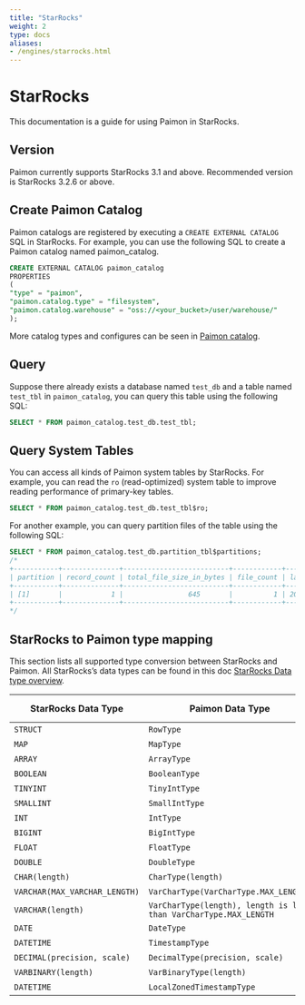 ```yaml
---
title: "StarRocks"
weight: 2
type: docs
aliases:
- /engines/starrocks.html
---
```

<!--
Licensed to the Apache Software Foundation (ASF) under one
or more contributor license agreements.  See the NOTICE file
distributed with this work for additional information
regarding copyright ownership.  The ASF licenses this file
to you under the Apache License, Version 2.0 (the
"License"); you may not use this file except in compliance
with the License.  You may obtain a copy of the License at

  http://www.apache.org/licenses/LICENSE-2.0

Unless required by applicable law or agreed to in writing,
software distributed under the License is distributed on an
"AS IS" BASIS, WITHOUT WARRANTIES OR CONDITIONS OF ANY
KIND, either express or implied.  See the License for the
specific language governing permissions and limitations
under the License.
-->

# StarRocks

This documentation is a guide for using Paimon in StarRocks.

## Version

Paimon currently supports StarRocks 3.1 and above. Recommended version is StarRocks 3.2.6 or above.

## Create Paimon Catalog

Paimon catalogs are registered by executing a `CREATE EXTERNAL CATALOG` SQL in StarRocks.
For example, you can use the following SQL to create a Paimon catalog named paimon_catalog.

```sql
CREATE EXTERNAL CATALOG paimon_catalog
PROPERTIES
(
"type" = "paimon",
"paimon.catalog.type" = "filesystem",
"paimon.catalog.warehouse" = "oss://<your_bucket>/user/warehouse/"
);
```

More catalog types and configures can be seen in [Paimon catalog](https://docs.starrocks.io/docs/data_source/catalog/paimon_catalog/).

## Query
Suppose there already exists a database named `test_db` and a table named `test_tbl` in `paimon_catalog`,
you can query this table using the following SQL:
```sql
SELECT * FROM paimon_catalog.test_db.test_tbl;
```

## Query System Tables

You can access all kinds of Paimon system tables by StarRocks. For example, you can read the `ro` 
(read-optimized) system table to improve reading performance of primary-key tables.

```sql
SELECT * FROM paimon_catalog.test_db.test_tbl$ro;
```

For another example, you can query partition files of the table using the following SQL:

```sql
SELECT * FROM paimon_catalog.test_db.partition_tbl$partitions;
/*
+-----------+--------------+--------------------------+------------+----------------------------+
| partition | record_count | total_file_size_in_bytes | file_count | last_update_time           |
+-----------+--------------+--------------------------+------------+----------------------------+
| [1]       |            1 |                645       |          1 | 2024-01-01 00:00:00.000000 |
+-----------+--------------+--------------------------+------------+----------------------------+
*/
```

## StarRocks to Paimon type mapping

This section lists all supported type conversion between StarRocks and Paimon. 
All StarRocks’s data types can be found in this doc [StarRocks Data type overview](https://docs.starrocks.io/docs/sql-reference/data-types/data-type-list/).

<table class="table table-bordered">
    <thead>
    <tr>
      <th class="text-left" style="width: 10%">StarRocks Data Type</th>
      <th class="text-left" style="width: 10%">Paimon Data Type</th>
      <th class="text-left" style="width: 5%">Atomic Type</th>
    </tr>
    </thead>
    <tbody>
    <tr>
      <td><code>STRUCT</code></td>
      <td><code>RowType</code></td>
      <td>false</td>
    </tr>
    <tr>
      <td><code>MAP</code></td>
      <td><code>MapType</code></td>
      <td>false</td>
    </tr>
    <tr>
      <td><code>ARRAY</code></td>
      <td><code>ArrayType</code></td>
      <td>false</td>
    </tr>
    <tr>
      <td><code>BOOLEAN</code></td>
      <td><code>BooleanType</code></td>
      <td>true</td>
    </tr>
    <tr>
      <td><code>TINYINT</code></td>
      <td><code>TinyIntType</code></td>
      <td>true</td>
    </tr>
    <tr>
      <td><code>SMALLINT</code></td>
      <td><code>SmallIntType</code></td>
      <td>true</td>
    </tr>
    <tr>
      <td><code>INT</code></td>
      <td><code>IntType</code></td>
      <td>true</td>
    </tr>
    <tr>
      <td><code>BIGINT</code></td>
      <td><code>BigIntType</code></td>
      <td>true</td>
    </tr>
    <tr>
      <td><code>FLOAT</code></td>
      <td><code>FloatType</code></td>
      <td>true</td>
    </tr>
    <tr>
      <td><code>DOUBLE</code></td>
      <td><code>DoubleType</code></td>
      <td>true</td>
    </tr>
    <tr>
      <td><code>CHAR(length)</code></td>
      <td><code>CharType(length)</code></td>
      <td>true</td>
    </tr>
    <tr>
      <td><code>VARCHAR(MAX_VARCHAR_LENGTH)</code></td>
      <td><code>VarCharType(VarCharType.MAX_LENGTH)</code></td>
      <td>true</td>
    </tr>
    <tr>
      <td><code>VARCHAR(length)</code></td>
      <td><code>VarCharType(length), length is less than VarCharType.MAX_LENGTH</code></td>
      <td>true</td>
    </tr>
    <tr>
      <td><code>DATE</code></td>
      <td><code>DateType</code></td>
      <td>true</td>
    </tr>
    <tr>
      <td><code>DATETIME</code></td>
      <td><code>TimestampType</code></td>
      <td>true</td>
    </tr>
    <tr>
      <td><code>DECIMAL(precision, scale)</code></td>
      <td><code>DecimalType(precision, scale)</code></td>
      <td>true</td>
    </tr>
    <tr>
      <td><code>VARBINARY(length)</code></td>
      <td><code>VarBinaryType(length)</code></td>
      <td>true</td>
    </tr>
    <tr>
      <td><code>DATETIME</code></td>
      <td><code>LocalZonedTimestampType</code></td>
      <td>true</td>
    </tr>
    </tbody>
</table>
